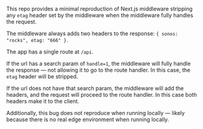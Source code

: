This repo provides a minimal reproduction of Next.js middleware stripping any `etag` header set by the middleware when the middleware fully handles the request.

The middleware always adds two headers to the response: `{ sonos: "rocks", etag: "666" }`. 

The app has a single route at `/api`.

If the url has a search param of `handle=1`, the middleware will fully handle the response — not allowing it to go to the route handler. In this case, the `etag` header will be stripped.

If the url does not have that search param, the middleware will add the headers, and the request will proceed to the route handler. In this case both headers make it to the client.

Additionally, this bug does not reproduce when running locally — likely because there is no real edge environment when running locally.

